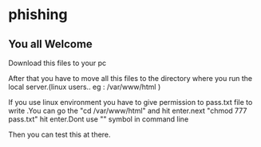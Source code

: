 # phishing
<h2>You all Welcome</h2>
<p>Download this files to your pc</p> 
<p>After that you have to move all this files to the directory where you run the local server.(linux users..   eg : /var/www/html )</p>
<p>If you use linux environment you have to give permission to pass.txt file to write .You can go the "cd /var/www/html"  and hit enter.next "chmod 777 pass.txt" hit enter.Dont use "" symbol in command line </p>
<p>Then you can test this at there.</p>

